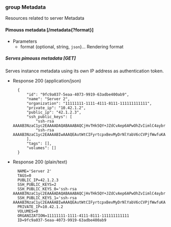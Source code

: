 ### group Metadata
Resources related to server Metadata

#### Pimouss metadata [/metadata{?format}]

+ Parameters
    + format (optional, string, `json`)... Rendering format

##### Serves pimouss metadata [GET]
Serves instance metadata using its own IP address as authentication token.

+ Response 200 (application/json)

        {
            "id": "9fc9a037-5eaa-4073-9919-63adbe400ab9",
            "name": "Server 2",
            "organization": "11111111-1111-4111-8111-111111111111",
            "private_ip": "10.42.1.2",
            "public_ip": "42.1.2.3",
            "ssh_public_keys": [
                "ssh-rsa AAAAB3NzaC1yc2EAAAADAQABAAABAQCjHvTHk5QY+JZdCvAep6APwOhZvIimlC4aybrXkGSBxpNeZI1f+AexDuFFWGZPb1y135pgTAc7VXpKD2FU2xd4EwsSTHaBcaBIs1HkhpFScTwN15IfLiefIHgjgveP/8U8AKQvCK7oecz3egjvqNtBDDj9cHySpQ6w5Zq/rtF7Ku8xAfBa78NEQrwaYvdfHqI/1APeoo61MJse+xZH2LVHX1EZp79jRbHny/0WkZifVXudDCmM9aqI3G1ZgWTWvFxHW/HTkSLz1v8OHD1ZPOEjIIKLxCoYE4kukK2eVZVUWFb+iU+u6GunwqWUa6W/g+0NzpEoSHVcasIC88d3tBZD",
                "ssh-rsa AAAAB3NzaC1yc2EAAAABIwAAAQEAutWtCIFyrtcpxBevMyDrNlYabV6cCVPjfWwfuKABofuWwCSX8gP2gSnmjQCdtTwYnz/vAuAXbKxn8pxtUy4c24oRvtwqHpEsFDMpzzMzWtghQFOHEd7NWzda3yDGCaJ8OFD1IkiFad5QNKmOt8nlERBUK9cwbPjzhTnP/o2Odn5nJJ8WySn0/TWwMaHH6hpZTtKMSrIn06Fo5MviPfeZ9Loe8IfgV7llB7ITMFTUKP5vPVvMlPJi8MYeo0AYmhFhbTO5wWj8hK8AJELF9RwMCehcsxjDRxKKbxiv9RL3yIdBH0dftlaNX5rYazRp4zB2BYvfPNjhpTqrY2RdPYAvTw=="
            ],
            "tags": [],
            "volumes": []
        }

+ Response 200 (plain/text)

        NAME='Server 2'
        TAGS=0
        PUBLIC_IP=42.1.2.3
        SSH_PUBLIC_KEYS=2
        SSH_PUBLIC_KEYS_0='ssh-rsa AAAAB3NzaC1yc2EAAAADAQABAAABAQCjHvTHk5QY+JZdCvAep6APwOhZvIimlC4aybrXkGSBxpNeZI1f+AexDuFFWGZPb1y135pgTAc7VXpKD2FU2xd4EwsSTHaBcaBIs1HkhpFScTwN15IfLiefIHgjgveP/8U8AKQvCK7oecz3egjvqNtBDDj9cHySpQ6w5Zq/rtF7Ku8xAfBa78NEQrwaYvdfHqI/1APeoo61MJse+xZH2LVHX1EZp79jRbHny/0WkZifVXudDCmM9aqI3G1ZgWTWvFxHW/HTkSLz1v8OHD1ZPOEjIIKLxCoYE4kukK2eVZVUWFb+iU+u6GunwqWUa6W/g+0NzpEoSHVcasIC88d3tBZD'
        SSH_PUBLIC_KEYS_1='ssh-rsa AAAAB3NzaC1yc2EAAAABIwAAAQEAutWtCIFyrtcpxBevMyDrNlYabV6cCVPjfWwfuKABofuWwCSX8gP2gSnmjQCdtTwYnz/vAuAXbKxn8pxtUy4c24oRvtwqHpEsFDMpzzMzWtghQFOHEd7NWzda3yDGCaJ8OFD1IkiFad5QNKmOt8nlERBUK9cwbPjzhTnP/o2Odn5nJJ8WySn0/TWwMaHH6hpZTtKMSrIn06Fo5MviPfeZ9Loe8IfgV7llB7ITMFTUKP5vPVvMlPJi8MYeo0AYmhFhbTO5wWj8hK8AJELF9RwMCehcsxjDRxKKbxiv9RL3yIdBH0dftlaNX5rYazRp4zB2BYvfPNjhpTqrY2RdPYAvTw=='
        PRIVATE_IP=10.42.1.2
        VOLUMES=0
        ORGANIZATION=11111111-1111-4111-8111-111111111111
        ID=9fc9a037-5eaa-4073-9919-63adbe400ab9
